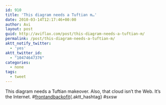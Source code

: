 ```yaml
---
id: 910
title: 'This diagram needs a Tuftian m…'
date: 2010-03-14T12:17:46+00:00
author: Avi
layout: post
guid: http://aviflax.com/post/this-diagram-needs-a-tuftian-m/
permalink: /post/this-diagram-needs-a-tuftian-m/
aktt_notify_twitter:
  - 'yes'
aktt_twitter_id:
  - "10474647376"
categories:
  - none
tags:
  - tweet
---
```

This diagram needs a Tuftian makeover. Also, that cloud isn&#8217;t the Web. It&#8217;s the Internet. #[frontandbackofit](http://search.twitter.com/search?q=%23frontandbackofit){.aktt_hashtag} #sxsw
